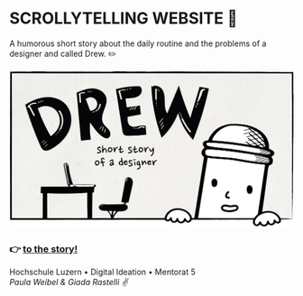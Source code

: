 # SCROLLYTELLING WEBSITE 📖
A humorous short story about the daily routine and the problems of a designer and called Drew. ✏️
 <br />
 <br />
![shot](title-cover.png)

### 👉 [to the story!](https://drew-the-designer.netlify.app)

Hochschule Luzern • Digital Ideation • Mentorat 5 <br />
*Paula Weibel & Giada Rastelli ✌️*
